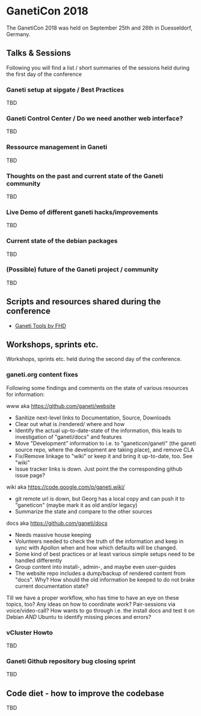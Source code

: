 # GanetiCon 2018

The GanetiCon 2018 was held on September 25th and 26th in Duesseldorf, Germany.

## Talks & Sessions

Following you will find a list / short summaries of the sessions held during the first day of the conference

### Ganeti setup at sipgate / Best Practices

TBD

### Ganeti Control Center / Do we need another web interface?

TBD

### Ressource management in Ganeti

TBD

### Thoughts on the past and current state of the Ganeti community

TBD

### Live Demo of different ganeti hacks/improvements

TBD

### Current state of the debian packages

TBD

### (Possible) future of the Ganeti project / community

TBD

## Scripts and resources shared during the conference
- [Ganeti Tools by FHD](https://colorfreedom.org/fhd/ganeti-tools)

## Workshops, sprints etc.

Workshops, sprints etc. held during the second day of the conference.

### ganeti.org content fixes

Following some findings and comments on the state of various resources for information:

www aka https://github.com/ganeti/website

* Sanitize next-level links to Documentation, Source, Downloads
* Clear out what is /rendered/ where and how
* Identify the actual up-to-date-state of the information, this leads to investigation of "ganeti/docs" and features
* Move "Development" information to i.e. to "ganeticon/ganeti" (the ganeti source repo, where the development are taking place), and remove CLA
* Fix/Remove linkage to "wiki" or keep it and bring it up-to-date, too. See "wiki"
* Issue tracker links is down. Just point the the corresponding github issue page?


wiki aka https://code.google.com/p/ganeti.wiki/
* git remote url is down, but Georg has a local copy and can push it to "ganeticon" (maybe mark it as old and/or legacy)
* Summarize the state and compare to the other sources

docs aka https://github.com/ganeti/docs

* Needs massive house keeping
* Volunteers needed to check the truth of the information and keep in sync with Apollon when and how which defaults will be changed.
* Some kind of best practices or at least various simple setups need to be handled differently
* Group content into install-, admin-, and maybe even user-guides
* The website repo includes a dump/backup of rendered content from "docs". Why? How should the old information be keeped to do not brake current documentation state?


Till we have a proper workflow, who has time to have an eye on these topics, too? Any ideas on how to coordinate work? Pair-sessions via voice/video-call?
How wants to go through i.e. the install docs and test it on Debian _AND_ Ubuntu to identify missing pieces and errors?

### vCluster Howto

TBD

### Ganeti Github repository bug closing sprint

TBD

## Code diet - how to improve the codebase

TBD

